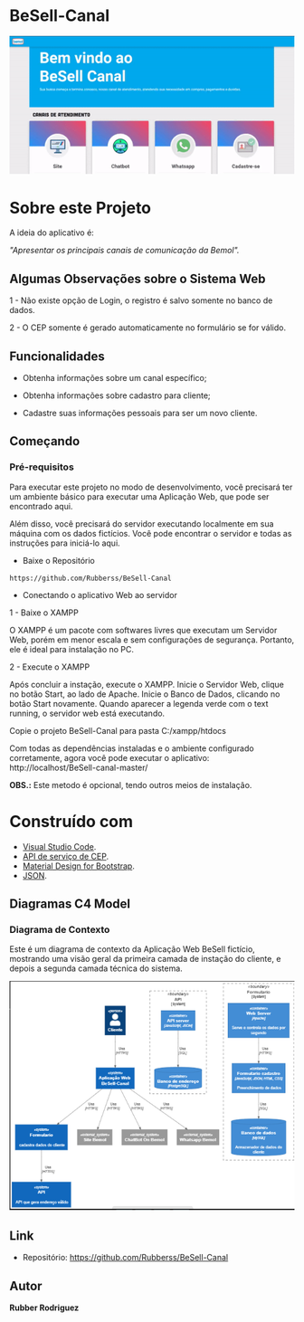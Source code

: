 # BeSell-Canal

![Parte_1](https://github.com/Rubberss/BeSell-Canal/blob/507f15d1c25fc80dfed9d3df09419bed7bf11eb0/gif/bemol2.gif)


# Sobre este Projeto
A ideia do aplicativo é:

_"Apresentar os principais canais de comunicação da Bemol"._

## Algumas Observações sobre o Sistema Web

1 - Não existe opção de Login, o registro é salvo somente no banco de dados.

2 - O CEP somente é gerado automaticamente no formulário se for válido.

## Funcionalidades

- Obtenha informações sobre um canal específico;

- Obtenha informações sobre cadastro para cliente;

- Cadastre suas informações pessoais para ser um novo cliente.


## Começando

### Pré-requisitos

Para executar este projeto no modo de desenvolvimento, você precisará ter um ambiente básico para executar uma Aplicação Web, que pode ser encontrado aqui.

Além disso, você precisará do servidor executando localmente em sua máquina com os dados fictícios. Você pode encontrar o servidor e todas as instruções para iniciá-lo aqui.

- Baixe o Repositório
  
```
https://github.com/Rubberss/BeSell-Canal
```
  
  
- Conectando o aplicativo Web ao servidor

1 - Baixe o XAMPP


O XAMPP é um pacote com softwares livres que executam um Servidor Web, porém em menor escala e sem configurações de segurança. Portanto, ele é ideal para instalação no PC.


2 - Execute o XAMPP


Após concluir a instação, execute o XAMPP. 
Inicie o Servidor Web, clique no botão Start, ao lado de Apache.
Inicie o Banco de Dados, clicando no botão Start novamente.
Quando aparecer a legenda verde com o text running, o servidor web está executando.

Copie o projeto BeSell-Canal para pasta C:/xampp/htdocs

Com todas as dependências instaladas e o ambiente configurado corretamente, agora você pode executar o aplicativo:  http://localhost/BeSell-canal-master/



**OBS.:**   Este metodo é opcional, tendo outros meios de instalação.
  

# Construído com

- [Visual Studio Code](https://code.visualstudio.com/).
- [API de serviço de CEP](https://viacep.com.br/).
- [Material Design for Bootstrap](https://mdbootstrap.com/).
- [JSON](https://www.json.org/json-pt.html).

## Diagramas C4 Model

### Diagrama de Contexto
Este é um diagrama de contexto da Aplicação Web BeSell fictício, mostrando uma visão geral da primeira camada de instação do cliente, e depois a segunda camada técnica do sistema.

![D_C1](https://github.com/Rubberss/BeSell-Canal/blob/main/C4%20-%20Model/c4.png)

## Link
- Repositório: https://github.com/Rubberss/BeSell-Canal

## Autor
**Rubber Rodriguez**



